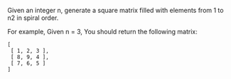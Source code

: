 Given an integer n, generate a square matrix filled with elements from 1 to n2 in spiral order.

For example,
Given n = 3,
You should return the following matrix:

~~~
[
 [ 1, 2, 3 ],
 [ 8, 9, 4 ],
 [ 7, 6, 5 ]
]
~~~

